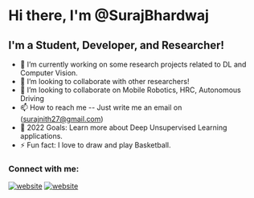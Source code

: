 # Hi there, I'm @SurajBhardwaj

## I'm a Student, Developer, and Researcher!

- 🌱 I’m currently working on some research projects related to DL and Computer Vision.
- 👯 I’m looking to collaborate with other researchers!
- 💞️ I’m looking to collaborate on Mobile Robotics, HRC, Autonomous Driving
- 📫 How to reach me -- Just write me an email on (surajnith27@gmail.com)
- 🥅 2022 Goals: Learn more about Deep Unsupervised Learning applications.
- ⚡ Fun fact: I love to draw and play Basketball.

### Connect with me:


[![website](./img/linkedin-light.svg)](https://https://www.linkedin.com/in/suraj-b-402248a6/)
[![website](./img/linkedin-dark.svg)](https://https://www.linkedin.com/in/suraj-b-402248a6/)
&nbsp;&nbsp;

